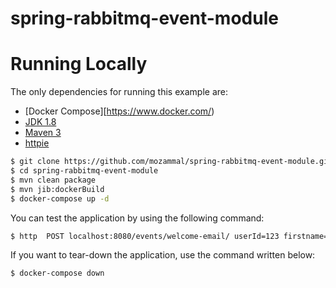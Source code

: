 # spring-rabbitmq-event-module

# Running Locally
The only dependencies for running this example are:

- [Docker Compose][https://www.docker.com/)
- [JDK 1.8](http://www.oracle.com/technetwork/java/javase/downloads/jdk8-downloads-2133151.html)
- [Maven 3](https://maven.apache.org)
- [httpie](https://github.com/httpie/httpie)

```sh
$ git clone https://github.com/mozammal/spring-rabbitmq-event-module.git
$ cd spring-rabbitmq-event-module
$ mvn clean package
$ mvn jib:dockerBuild
$ docker-compose up -d 
```

You can test the application by using the following command:

```sh
$ http  POST localhost:8080/events/welcome-email/ userId=123 firstname=mozammal lastname=hossain email=mozammal@gmail.com
```

If you want to tear-down the application, use the command written below:

```sh
$ docker-compose down
```

